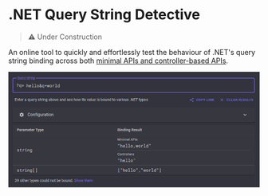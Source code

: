 # .NET Query String Detective

> ⚠️ Under Construction

An online tool to quickly and effortlessly test the behaviour of .NET's query string binding across both [minimal APIs and controller-based APIs](https://learn.microsoft.com/en-us/aspnet/core/fundamentals/apis?view=aspnetcore-8.0).

![screenshot](preview.png)
